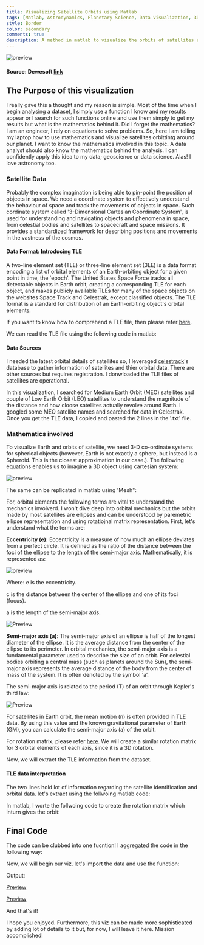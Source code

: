 ```yaml
---
title: Visualizing Satellite Orbits using Matlab
tags: [Matlab, Astrodynamics, Planetary Science, Data Visualization, 3D-Mesh]
style: Border
color: secondary
comments: true
description: A method in matlab to visualize the orbits of satellites around the Earth at a given time.
---
```


![preview](https://i.postimg.cc/rmJVBDkW/satellite-orbit-info.png)
#### Source: Dewesoft [link](https://dewesoft.com/blog/every-satellite-orbiting-earth-and-who-owns-them)

## The Purpose of this visualization
I really gave this a thought and my reason is simple. Most of the time when I begin analysing a dataset, I simply use a function I know and my results appear or I search for such functions online and use them simply to get my results but what is the mathematics behind it. Did I forget the mathematics? I am an engineer, I rely on equations to solve problems. So, here I am telling my laptop how to use mathematics and visualize satellites orbittintg around our planet. I want to know the mathematics involved in this topic. A data analyst should also know the mathematics behind the analysis. I can confidently apply this idea to my data; geoscience or data science. Alas! I love astronomy too.

### Satellite Data
Probably the complex imagination is being able to pin-point the position of objects in space. We need a coordinate system to effectively understand the behaviour of space and track the movements of objects in space. Such cordinate system called '3-Dimensional Cartesian Coordinate System', is used for understanding and navigating objects and phenomena in space, from celestial bodies and satellites to spacecraft and space missions. It provides a standardized framework for describing positions and movements in the vastness of the cosmos.

#### Data Format: Introducing TLE
A two-line element set (TLE) or three-line element set (3LE) is a data format encoding a list of orbital elements of an Earth-orbiting object for a given point in time, the 'epoch'. The United States Space Force tracks all detectable objects in Earth orbit, creating a corresponding TLE for each object, and makes publicly available TLEs for many of the space objects on the websites Space Track and Celestrak, except classified objects. The TLE format is a standard for distribution of an Earth-orbiting object's orbital elements.

If you want to know how to comprehend a TLE file, then please refer [here](https://en.wikipedia.org/wiki/Two-line_element_set).

We can read the TLE file using the following code in matlab:

<script src="https://gist.github.com/Krishna1594/7dd22c863e21cd6fc4cc3fe636a4629c.js"></script>

#### Data Sources
I needed the latest orbital details of satellites so, I leveraged [celestrack](https://celestrak.org/satcat/search.php)'s database to gather information of satellites and thier orbital data. There are other sources but requires registration. I donwloaded the TLE files of satellites are operational. 

In this visualization, I searched for Medium Earth Orbit (MEO) satellites and couple of Low Earth Orbit (LEO) satellites to understand the magnitude of the distance and how cloose satellites actually revolve around Earth. I googled some MEO satellite names and searched for data in Celestrak. Once you get the TLE data, I copied and pasted the 2 lines in the '.txt' file.

### Mathematics involved
To visualize Earth and orbits of satellite, we need 3-D co-ordinate systems for spherical objects (however, Earth is not exactly a sphere, but instead is a Spheroid. This is the closest approximation in our case.). The following equations enables us to imagine a 3D object using cartesian system:

![preview](https://i.postimg.cc/fTG61t2B/spherecoord.png)

The same can be replicated in matlab using 'Mesh":

<script src="https://gist.github.com/Krishna1594/05017a216dac3cf422e3d6be04b0991d.js"></script>

For, orbital elements the following terms are vital to understand the mechanics involverd. I won't dive deep into orbital mechanics but the orbits made by most satellites are ellipses and can be understood by paremetric ellipse representation and using rotatiojnal matrix representation. First, let's understand what the terms are:

**Eccentricity (e):** Eccentricity is a measure of how much an ellipse deviates from a perfect circle. It is defined as the ratio of the distance between the foci of the ellipse to the length of the semi-major axis. Mathematically, it is represented as:

![preview](https://i.postimg.cc/L6sxvzzr/eccen.png)

Where:
e is the eccentricity.

c is the distance between the center of the ellipse and one of its foci (focus).

a is the length of the semi-major axis.

![Preview](https://i.postimg.cc/XJQwyzDX/elements.png)

**Semi-major axis (a)**: The semi-major axis of an ellipse is half of the longest diameter of the ellipse. It is the average distance from the center of the ellipse to its perimeter. In orbital mechanics, the semi-major axis is a fundamental parameter used to describe the size of an orbit. For celestial bodies orbiting a central mass (such as planets around the Sun), the semi-major axis represents the average distance of the body from the center of mass of the system. It is often denoted by the symbol ‘a’.

The semi-major axis is related to the period (T) of an orbit through Kepler's third law:

![Preview](https://i.postimg.cc/0jf6MMWv/semimajor.png)

For satellites in Earth orbit, the mean motion (n) is often provided in TLE data. By using this value and the known gravitational parameter of Earth (GM), you can calculate the semi-major axis (a) of the orbit.

For rotation matrix, please refer [here](https://en.wikipedia.org/wiki/Rotation_matrix). We will create a similar rotation matrix for 3 orbital elements of each axis, since it is a 3D rotation.

Now, we will extract the TLE information from the dataset.

#### TLE data interpretation

The two lines hold lot of information regarding the satellite identification and orbital data. let's extract using the follwoing matlab code:

<script src="https://gist.github.com/Krishna1594/095e0d6591b641d3329708049e79ce57.js"></script>

In matlab, I worte the follwoing code to create the rotation matrix which inturn gives the orbit:

<script src="https://gist.github.com/Krishna1594/f0abbfe53a94bf07d64415f72772c2a4.js"></script>

## Final Code
The code can be clubbed into one fucntion! I aggregated the code in the following way:

<script src="https://gist.github.com/Krishna1594/6b5e054efb296ee987ed6b959e8c56ec.js"></script>

Now, we will begin our viz. let's import the data and use the function:

<script src="https://gist.github.com/Krishna1594/8a0c1cf5424d6df8ec3eab8ea4899819.js"></script>

Output:

[Preview](https://i.postimg.cc/50GHwW17/orbit1.png)

[Preview](https://i.postimg.cc/JhpPJxn6/orbit2.png)

And that's it!

I hope you enjoyed. Furthermore, this viz can be made more sophisticated by adding lot of details to it but, for now, I will leave it here. Mission accomplished!


